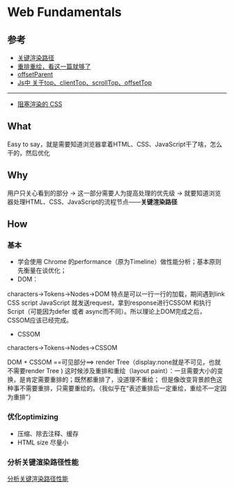 # Web Fundamentals

## 参考

- [关键渲染路径](https://developers.google.com/web/fundamentals/performance/critical-rendering-path/)
- [重排重绘，看这一篇就够了](https://juejin.im/entry/582f16fca22b9d006b7afd89)
- [offsetParent](https://developer.mozilla.org/zh-CN/docs/Web/API/HTMLElement/offsetParent)
- [Js中 关于top、clientTop、scrollTop、offsetTop](http://www.cnblogs.com/seven_cheng/archive/2009/11/16/1603787.html)
---
- [阻塞渲染的 CSS](https://developers.google.com/web/fundamentals/performance/critical-rendering-path/render-blocking-css)

## What

Easy to say，就是需要知道浏览器拿着HTML、CSS、JavaScript干了啥，怎么干的，然后优化

## Why

用户只关心看到的部分 → 这一部分需要人为提高处理的优先级 → 就要知道浏览器处理HTML、CSS、JavaScript的流程节点——**关键渲染路径**

## How

### 基本

- 学会使用 Chrome 的performance（原为Timeline）做性能分析；基本原则先衡量在谈优化；
- DOM：

characters→Tokens→Nodes→DOM
特点是可以一行一行的加载，期间遇到link CSS script JavaScript 就发送request，拿到response进行CSSOM 和执行Script（可能因为defer 或者 async而不同）。所以理论上DOM完成之后，CSSOM应该已经完成。

- CSSOM

characters→Tokens→Nodes→CSSOM

DOM + CSSOM ==可见部分==> render Tree（display:none就是不可见，也就不需要render Tree )
 这时候涉及重排和重绘（layout paint）：一旦需要大小的变换，是肯定需要重排的；既然都重排了，没道理不重绘； 但是像改变背景颜色这种事不需要重排，只需要重绘的。（我似乎在“表述重排后一定重绘，重绘不一定因为重排”）

### 优化optimizing

- 压缩、除去注释、缓存
- HTML size 尽量小

### 分析关键渲染路径性能

[分析关键渲染路径性能](https://developers.google.com/web/fundamentals/performance/critical-rendering-path/analyzing-crp#performance-patterns)
